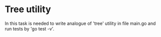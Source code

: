 # Tree utility

In this task is needed to write analogue of 'tree' utility in file main.go and run tests by 'go test -v'.
